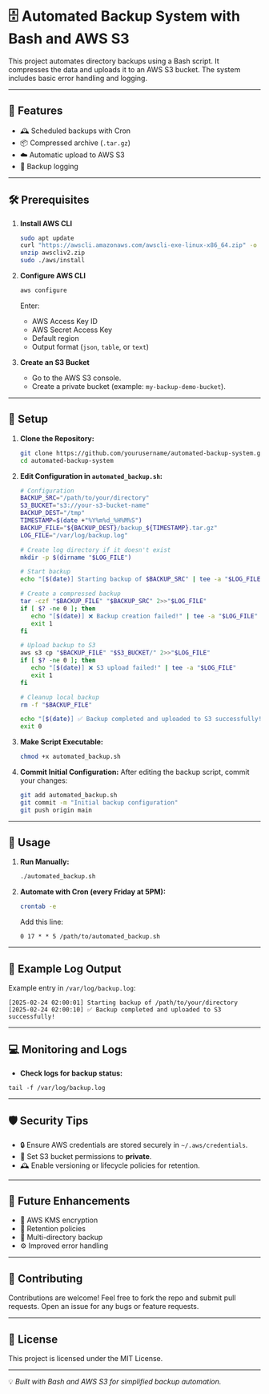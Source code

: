 # 🗄️ Automated Backup System with Bash and AWS S3

This project automates directory backups using a Bash script. It compresses the data and uploads it to an AWS S3 bucket. The system includes basic error handling and logging.

---

## 🚀 Features

- 🕰️ Scheduled backups with Cron
- 📦 Compressed archive (`.tar.gz`)
- ☁️ Automatic upload to AWS S3
- 📝 Backup logging

---

## 🛠️ Prerequisites

1. **Install AWS CLI**  
   ```bash
   sudo apt update
   curl "https://awscli.amazonaws.com/awscli-exe-linux-x86_64.zip" -o "awscliv2.zip"
   unzip awscliv2.zip
   sudo ./aws/install
   ```

2. **Configure AWS CLI**  
   ```bash
   aws configure
   ```
   Enter:
   - AWS Access Key ID  
   - AWS Secret Access Key  
   - Default region  
   - Output format (`json`, `table`, or `text`)

3. **Create an S3 Bucket**  
   - Go to the AWS S3 console.  
   - Create a private bucket (example: `my-backup-demo-bucket`).

---

## 📜 Setup

1. **Clone the Repository:**
   ```bash
   git clone https://github.com/yourusername/automated-backup-system.git
   cd automated-backup-system
   ```

2. **Edit Configuration in `automated_backup.sh`:**
   ```bash
   # Configuration
   BACKUP_SRC="/path/to/your/directory"
   S3_BUCKET="s3://your-s3-bucket-name"
   BACKUP_DEST="/tmp"
   TIMESTAMP=$(date +"%Y%m%d_%H%M%S")
   BACKUP_FILE="${BACKUP_DEST}/backup_${TIMESTAMP}.tar.gz"
   LOG_FILE="/var/log/backup.log"

   # Create log directory if it doesn't exist
   mkdir -p $(dirname "$LOG_FILE")

   # Start backup
   echo "[$(date)] Starting backup of $BACKUP_SRC" | tee -a "$LOG_FILE"

   # Create a compressed backup
   tar -czf "$BACKUP_FILE" "$BACKUP_SRC" 2>>"$LOG_FILE"
   if [ $? -ne 0 ]; then
      echo "[$(date)] ❌ Backup creation failed!" | tee -a "$LOG_FILE"
      exit 1
   fi

   # Upload backup to S3
   aws s3 cp "$BACKUP_FILE" "$S3_BUCKET/" 2>>"$LOG_FILE"
   if [ $? -ne 0 ]; then
      echo "[$(date)] ❌ S3 upload failed!" | tee -a "$LOG_FILE"
      exit 1
   fi

   # Cleanup local backup
   rm -f "$BACKUP_FILE"

   echo "[$(date)] ✅ Backup completed and uploaded to S3 successfully!" | tee -a "$LOG_FILE"
   exit 0
   ```

3. **Make Script Executable:**
   ```bash
   chmod +x automated_backup.sh
   ```
   
4. **Commit Initial Configuration:**
   After editing the backup script, commit your changes:
   ```bash
   git add automated_backup.sh
   git commit -m "Initial backup configuration"
   git push origin main
   ```

---

## 🚀 Usage

1. **Run Manually:**
   ```bash
   ./automated_backup.sh
   ```

2. **Automate with Cron (every Friday at 5PM):**
   ```bash
   crontab -e
   ```
   Add this line:
   ```
   0 17 * * 5 /path/to/automated_backup.sh
   ```

---

## 📝 Example Log Output

Example entry in `/var/log/backup.log`:

```
[2025-02-24 02:00:01] Starting backup of /path/to/your/directory
[2025-02-24 02:00:10] ✅ Backup completed and uploaded to S3 successfully!
```
---

## 💻 Monitoring and Logs

- **Check logs for backup status:**
```
tail -f /var/log/backup.log
```

---

## 🛡️ Security Tips

- 🔒 Ensure AWS credentials are stored securely in `~/.aws/credentials`.
- 🚫 Set S3 bucket permissions to **private**.
- 🕰️ Enable versioning or lifecycle policies for retention.

---

## 🎨 Future Enhancements

- 🔑 AWS KMS encryption
- 📅 Retention policies
- 📂 Multi-directory backup
- ⚙️ Improved error handling

---

## 🤝 Contributing

Contributions are welcome! Feel free to fork the repo and submit pull requests. Open an issue for any bugs or feature requests.

---

## 📄 License

This project is licensed under the MIT License.

---

💡 *Built with Bash and AWS S3 for simplified backup automation.*
